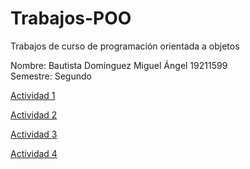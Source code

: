 # Trabajos-POO
Trabajos de curso de programación orientada a objetos

Nombre: Bautista Domínguez Miguel Ángel 19211599    
Semestre: Segundo   

[Actividad 1](./Setup/README.md)

[Actividad 2](./pelicula/Program.cs)

[Actividad 3](./UML/README.md)

[Actividad 4](./PasoParametros/Program.cs)



